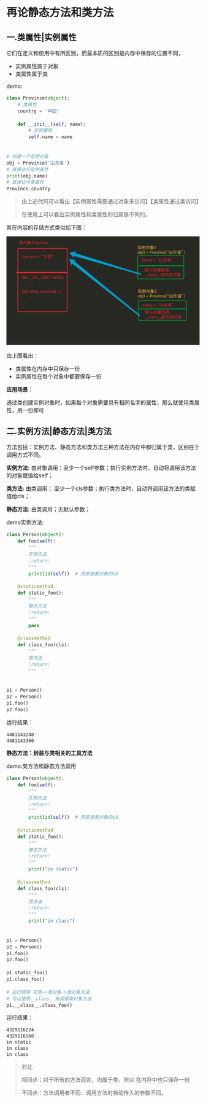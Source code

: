 # 再论静态方法和类方法

## 一.类属性|实例属性

它们在定义和使用中有所区别，而最本质的区别是内存中保存的位置不同，

- 实例属性属于对象
- 类属性属于类

demo:

```python
class Province(object):
    # 类属性
    country = '中国'

    def __init__(self, name):
        # 实例属性
        self.name = name


# 创建一个实例对象
obj = Province('山东省')
# 直接访问实例属性
print(obj.name)
# 直接访问类属性
Province.country
```

> 由上述代码可以看出【实例属性需要通过对象来访问】【类属性通过类访问】
>
> 在使用上可以看出实例属性和类属性的归属是不同的。

其在内容的存储方式类似如下图：

![](./img/类属性和实例属性的区别.png)

由上图看出：

- 类属性在内存中只保存一份
- 实例属性在每个对象中都要保存一份

**应用场景：**

通过类创建实例对象时，如果每个对象需要具有相同名字的属性，那么就使用类属性，用一份即可

## 二.实例方法|静态方法|类方法

方法包括：实例方法、静态方法和类方法三种方法在内存中都归属于类，区别在于调用方式不同。

**实例方法:** 由对象调用；至少一个self参数；执行实例方法时，自动将调用该方法的对象赋值给self；

**类方法:** 由类调用； 至少一个cls参数；执行类方法时，自动将调用该方法的类赋值给cls；

**静态方法:** 由类调用；无默认参数；

demo实例方法:

```python
class Person(object):
    def foo(self):
        """
        实例方法
        :return:
        """
        print(id(self))  # 用来查看对象的id

    @staticmethod
    def static_foo():
        """
        静态方法
        :return:
        """
        pass

    @classmethod
    def class_foo(cls):
        """
        类方法
        :return:
        """


p1 = Person()
p2 = Person()
p1.foo()
p2.foo()
```

运行结果：

```
4481143248
4481143360
```

**静态方法：封装与类相关的工具方法**

demo:类方法和静态方法调用

```python
class Person(object):
    def foo(self):
        """
        实例方法
        :return:
        """
        print(id(self))  # 用来查看对象的id

    @staticmethod
    def static_foo():
        """
        静态方法
        :return:
        """
        print("in static")

    @classmethod
    def class_foo(cls):
        """
        类方法
        :return:
        """
        print("in class")


p1 = Person()
p2 = Person()
p1.foo()
p2.foo()

p1.static_foo()
p1.class_foo()

# 运行顺序 实例->类对象->类对象方法
# 可以使用__class__来调用类对象方法
p1.__class__.class_foo()
```

运行结果：

```
4329116224
4329116168
in static
in class
in class
```

> 对比
>
> 相同点：对于所有的方法而言，均属于类，所以 在内存中也只保存一份
>
> 不同点：方法调用者不同、调用方法时自动传入的参数不同。

